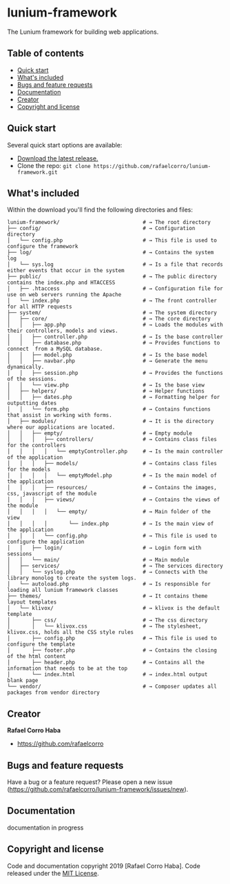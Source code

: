 # lunium-framework
The Lunium framework for building web applications.

## Table of contents

- [Quick start](#quick-start)
- [What's included](#whats-included)
- [Bugs and feature requests](#bugs-and-feature-requests)
- [Documentation](#documentation)
- [Creator](#creator)
- [Copyright and license](#copyright-and-license)


## Quick start

Several quick start options are available:

- [Download the latest release.](https://github.com/rafaelcorro/lunium-framework/archive/master.zip)
- Clone the repo: `git clone https://github.com/rafaelcorro/lunium-framework.git`

## What's included

Within the download you'll find the following directories and files:

```shell
lunium-framework/                           # → The root directory
├── config/                                 # → Configuration directory
│   └── config.php                          # → This file is used to configure the framework
├── log/                                    # → Contains the system log
│   └── sys.log                             # → Is a file that records either events that occur in the system
├── public/                                 # → The public directory contains the index.php and HTACCESS
│   ├── .htaccess                           # → Configuration file for use on web servers running the Apache
│   └── index.php                           # → The front controller for all HTTP requests
├── system/                                 # → The system directory
│   ├── core/                               # → The core directory
│   │   ├── app.php                         # → Loads the modules with their controllers, models and views.
│   │   ├── controller.php                  # → Is the base controller
│   │   ├── database.php                    # → Provides functions to connect  from a MySQL database.
│   │   ├── model.php                       # → Is the base model
│   │   ├── navbar.php                      # → Generate the menu dynamically.
│   │   ├── session.php                     # → Provides the functions of the sessions.
│   │   └── view.php                        # → Is the base view
│   ├── helpers/                            # → Helper functions
│   │   ├── dates.php                       # → Formatting helper for outputting dates
│   │   └── form.php                        # → Contains functions that assist in working with forms.
│   ├── modules/                            # → It is the directory where our applications are located.
│   │   ├── empty/                          # → Empty module
│   │   │   ├── controllers/                # → Contains class files for the controllers
│   │   │   │   └── emptyController.php     # → Is the main controller of the application
│   │   │   ├── models/                     # → Contains class files for the models
│   │   │   │   └── emptyModel.php          # → Is the main model of the application
│   │   │   ├── resources/                  # → Contains the images, css, javascript of the module
│   │   │   ├── views/                      # → Contains the views of the module
│   │   │   │   └── empty/                  # → Main folder of the view
│   │   │   │       └── index.php           # → Is the main view of the application
│   │   │   └── config.php                  # → This file is used to configure the application
│   │   ├── login/                          # → Login form with sessions
│   │   └── main/                           # → Main module
│   ├── services/                           # → The services directory
│   │   └── syslog.php                      # → Connects with the library monolog to create the system logs.
│   └── autoload.php                        # → Is responsible for loading all lunium framework classes
├── themes/                                 # → It contains theme layout templates
│   └── klivox/                             # → klivox is the default template
│       ├── css/                            # → The css directory
│       │   └── klivox.css                  # → The stylesheet, klivox.css, holds all the CSS style rules
│       ├── config.php                      # → This file is used to configure the template
│       ├── footer.php                      # → Contains the closing of the html content
│       ├── header.php                      # → Contains all the information that needs to be at the top
│       └── index.html                      # → index.html output blank page
└── vendor/                                 # → Composer updates all packages from vendor directory
```

## Creator

**Rafael Corro Haba**

- <https://github.com/rafaelcorro>

## Bugs and feature requests

Have a bug or a feature request? Please open a new issue (https://github.com/rafaelcorro/lunium-framework/issues/new).

## Documentation

documentation in progress

## Copyright and license

Code and documentation copyright 2019 [Rafael Corro Haba]. Code released under the [MIT License](https://github.com/rafaelcorro/lunium-framework/blob/master/LICENSE). 